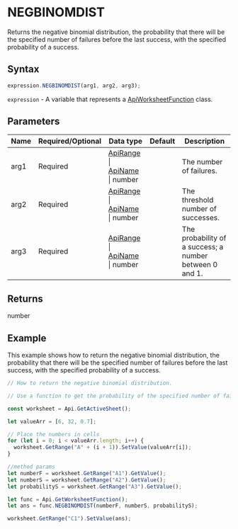 # NEGBINOMDIST

Returns the negative binomial distribution, the probability that there will be the specified number of failures before the last success, with the specified probability of a success.

## Syntax

```javascript
expression.NEGBINOMDIST(arg1, arg2, arg3);
```

`expression` - A variable that represents a [ApiWorksheetFunction](../ApiWorksheetFunction.md) class.

## Parameters

| **Name** | **Required/Optional** | **Data type** | **Default** | **Description** |
| ------------- | ------------- | ------------- | ------------- | ------------- |
| arg1 | Required | [ApiRange](../../ApiRange/ApiRange.md) \| [ApiName](../../ApiName/ApiName.md) \| number |  | The number of failures. |
| arg2 | Required | [ApiRange](../../ApiRange/ApiRange.md) \| [ApiName](../../ApiName/ApiName.md) \| number |  | The threshold number of successes. |
| arg3 | Required | [ApiRange](../../ApiRange/ApiRange.md) \| [ApiName](../../ApiName/ApiName.md) \| number |  | The probability of a success; a number between 0 and 1. |

## Returns

number

## Example

This example shows how to return the negative binomial distribution, the probability that there will be the specified number of failures before the last success, with the specified probability of a success.

```javascript editor-xlsx
// How to return the negative binomial distribution.

// Use a function to get the probability of the specified number of failures before the last success (negative binomial distribution).

const worksheet = Api.GetActiveSheet();

let valueArr = [6, 32, 0.7];

// Place the numbers in cells
for (let i = 0; i < valueArr.length; i++) {
  worksheet.GetRange("A" + (i + 1)).SetValue(valueArr[i]);
}

//method params
let numberF = worksheet.GetRange("A1").GetValue();
let numberS = worksheet.GetRange("A2").GetValue();
let probabilityS = worksheet.GetRange("A3").GetValue();

let func = Api.GetWorksheetFunction();
let ans = func.NEGBINOMDIST(numberF, numberS, probabilityS);

worksheet.GetRange("C1").SetValue(ans);
```
